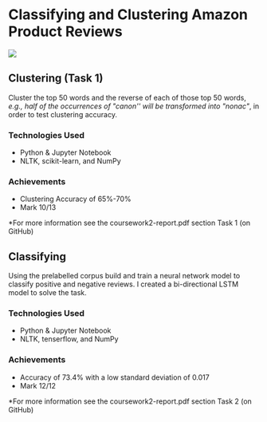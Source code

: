 # Classifying and Clustering Amazon Product Reviews
[![](https://img.shields.io/badge/GitHub-COMP34711--Deep--Learning-brightgreen)](https://github.com/Mozzer2310/COMP34711-Deep-Learning)

## Clustering (Task 1)
Cluster the top 50 words and the reverse of each of those top 50 words, *e.g., half of the occurrences of "canon'' will be transformed into "nonac"*, in order to test clustering accuracy.

### Technologies Used
- Python & Jupyter Notebook
- NLTK, scikit-learn, and NumPy

### Achievements
- Clustering Accuracy of 65%-70%
- Mark 10/13

*For more information see the coursework2-report.pdf section Task 1 (on GitHub)

## Classifying
Using the prelabelled corpus build and train a neural network model to classify positive and negative reviews. I created a bi-directional LSTM model to solve the task.

### Technologies Used
- Python & Jupyter Notebook
- NLTK, tenserflow, and NumPy

### Achievements
- Accuracy of 73.4% with a low standard deviation of 0.017
- Mark 12/12

*For more information see the coursework2-report.pdf section Task 2 (on GitHub)

